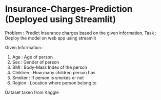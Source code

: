 # Insurance-Charges-Prediction (Deployed using Streamlit)

Problem : Predict Insurance charges based on the given information.
Task : Deploy the model on web app using streamlit

Given Information : 
1. Age : Age of person
2. Sex : Gender of person
3. BMI : Body-Mass Index of the person
4. Children : How many children person has
5. Smoker : If person is smokes or not
6. Region : Location where person belong to



Dataset taken from Kaggle
